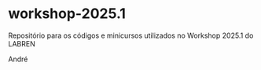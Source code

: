 # workshop-2025.1
Repositório para os códigos e minicursos utilizados no Workshop 2025.1 do LABREN

André
